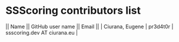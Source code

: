 # SSScoring contributors list

|| Name || GitHub user name || Email ||
| Ciurana, Eugene | pr3d4t0r | ssscoring.dev AT ciurana.eu |

